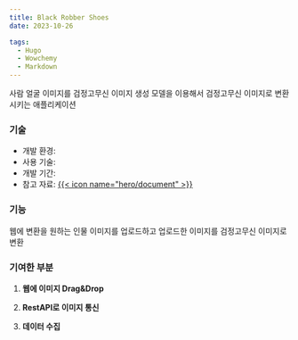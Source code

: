 ```yaml
---
title: Black Robber Shoes
date: 2023-10-26

tags:
  - Hugo
  - Wowchemy
  - Markdown
---
```


사람 얼굴 이미지를 검정고무신 이미지 생성 모델을 이용해서 검정고무신 이미지로 변환시키는 애플리케이션

### 기술

- 개발 환경:
- 사용 기술:
- 개발 기간:
- 참고 자료: [{{< icon name="hero/document" >}}](BRS.pdf)

### 기능

웹에 변환을 원하는 인물 이미지를 업로드하고 업로드한 이미지를 검정고무신 이미지로 변환

### 기여한 부분

1. **웹에 이미지 Drag&Drop**

2. **RestAPI로 이미지 통신**

3. **데이터 수집**
